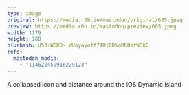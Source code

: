 ```yaml
---
type: image
original: https://media.r0b.io/mastodon/original/605.jpeg
preview: https://media.r0b.io/mastodon/preview/605.jpeg
width: 1179
height: 180
blurhash: U53+WERQ-;WUoyayoff74UtQD%oMRQofWBkB
refs:
  mastodon_media:
    - "114622459916229123"
---
```


A collapsed icon and distance around the iOS Dynamic Island 
